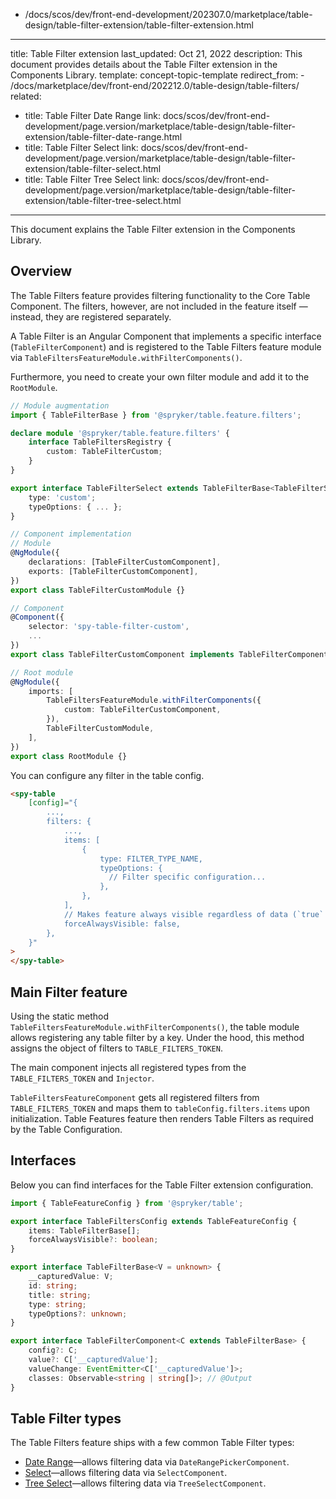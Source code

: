   - /docs/scos/dev/front-end-development/202307.0/marketplace/table-design/table-filter-extension/table-filter-extension.html
---
title: Table Filter extension
last_updated: Oct 21, 2022
description: This document provides details about the Table Filter extension in the Сomponents Library.
template: concept-topic-template
redirect_from:
    - /docs/marketplace/dev/front-end/202212.0/table-design/table-filters/
related:
  - title: Table Filter Date Range
    link: docs/scos/dev/front-end-development/page.version/marketplace/table-design/table-filter-extension/table-filter-date-range.html
  - title: Table Filter Select
    link: docs/scos/dev/front-end-development/page.version/marketplace/table-design/table-filter-extension/table-filter-select.html
  - title: Table Filter Tree Select
    link: docs/scos/dev/front-end-development/page.version/marketplace/table-design/table-filter-extension/table-filter-tree-select.html
---

This document explains the Table Filter extension in the Components Library.

## Overview

The Table Filters feature provides filtering functionality to the Core Table Component. The filters, however, are not included in the feature itself — instead, they are registered separately.

A Table Filter is an Angular Component that implements a specific interface (`TableFilterComponent`) and is registered to the Table Filters feature module via `TableFiltersFeatureModule.withFilterComponents()`.

Furthermore, you need to create your own filter module and add it to the `RootModule`.

```ts
// Module augmentation
import { TableFilterBase } from '@spryker/table.feature.filters';

declare module '@spryker/table.feature.filters' {
    interface TableFiltersRegistry {
        custom: TableFilterCustom;
    }
}

export interface TableFilterSelect extends TableFilterBase<TableFilterSelectValue> {
    type: 'custom';
    typeOptions: { ... };
}

// Component implementation
// Module
@NgModule({
    declarations: [TableFilterCustomComponent],
    exports: [TableFilterCustomComponent],
})
export class TableFilterCustomModule {}

// Component
@Component({
    selector: 'spy-table-filter-custom',
    ...
})
export class TableFilterCustomComponent implements TableFilterComponent<TableFilterSelect> {}

// Root module
@NgModule({
    imports: [
        TableFiltersFeatureModule.withFilterComponents({
            custom: TableFilterCustomComponent,
        }),
        TableFilterCustomModule,
    ],
})
export class RootModule {}
```

You can configure any filter in the table config.

```html
<spy-table
    [config]="{
        ...,
        filters: {
            ...,
            items: [
                {
                    type: FILTER_TYPE_NAME,
                    typeOptions: {
                      // Filter specific configuration...
                    },
                },
            ],
            // Makes feature always visible regardless of data (`true` by default).
            forceAlwaysVisible: false,
        },
    }"
>
</spy-table>
```

## Main Filter feature

Using the static method `TableFiltersFeatureModule.withFilterComponents()`, the table module allows registering any table filter by a key. Under the hood, this method assigns the object of filters to `TABLE_FILTERS_TOKEN`.

The main component injects all registered types from the `TABLE_FILTERS_TOKEN` and `Injector`.

`TableFiltersFeatureComponent` gets all registered filters from `TABLE_FILTERS_TOKEN` and maps them to `tableConfig.filters.items` upon initialization. Table Features feature then renders Table Filters as required by the Table Configuration.

## Interfaces

Below you can find interfaces for the Table Filter extension configuration.

```ts
import { TableFeatureConfig } from '@spryker/table';

export interface TableFiltersConfig extends TableFeatureConfig {
    items: TableFilterBase[];
    forceAlwaysVisible?: boolean;
}

export interface TableFilterBase<V = unknown> {
    __capturedValue: V;
    id: string;
    title: string;
    type: string;
    typeOptions?: unknown;
}

export interface TableFilterComponent<C extends TableFilterBase> {
    config?: C;
    value?: C['__capturedValue'];
    valueChange: EventEmitter<C['__capturedValue']>;
    classes: Observable<string | string[]>; // @Output
}
```

## Table Filter types

The Table Filters feature ships with a few common Table Filter types:

- [Date Range](/docs/scos/dev/front-end-development/{{page.version}}/marketplace/table-design/table-filter-extension/table-filter-date-range.html)—allows filtering data via `DateRangePickerComponent`.
- [Select](/docs/scos/dev/front-end-development/{{page.version}}/marketplace/table-design/table-filter-extension/table-filter-select.html)—allows filtering data via `SelectComponent`.
- [Tree Select](/docs/scos/dev/front-end-development/{{page.version}}/marketplace/table-design/table-filter-extension/table-filter-tree-select.html)—allows filtering data via `TreeSelectComponent`.
